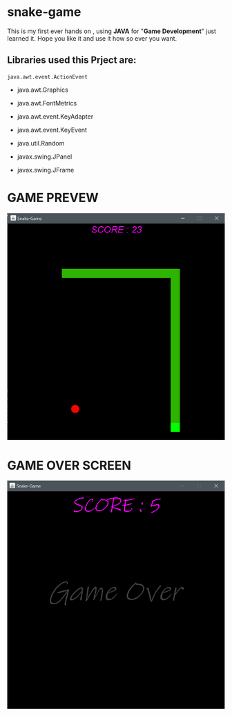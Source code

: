 # snake-game

This is my first ever hands on , using **JAVA** for "**Game Development**" just learned it.
Hope you like it and use it how so ever you want.

Libraries used this Prject are:
-
    java.awt.event.ActionEvent
    
-   
    java.awt.Graphics

-   
    java.awt.FontMetrics

-    
    java.awt.event.KeyAdapter

-
    java.awt.event.KeyEvent
    
-
    java.util.Random
    
-    
    javax.swing.JPanel
    
-    
    javax.swing.JFrame


# **GAME PREVEW**
![Game_preview](https://github.com/praTeek271/snake-game/blob/master/snake-game/src/pic/game_preview.png?raw=true)


# **GAME OVER SCREEN**
![Game_over screen](https://github.com/praTeek271/snake-game/blob/master/snake-game/src/pic/Game_Over_Screen.png?raw=true)




